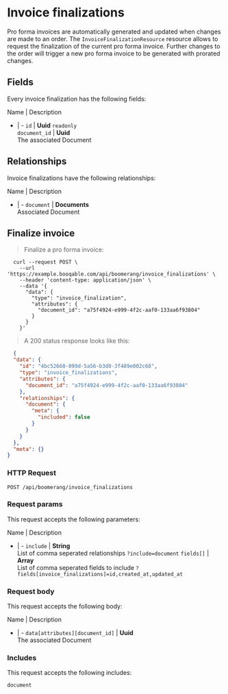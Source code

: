 # Invoice finalizations

Pro forma invoices are automatically generated and updated when changes
are made to an order. The `InvoiceFinalizationResource` resource allows
to request the finalization of the current pro forma invoice.
Further changes to the order will trigger a new pro forma invoice to be
generated with prorated changes.

## Fields
Every invoice finalization has the following fields:

Name | Description
- | -
`id` | **Uuid** `readonly`<br>
`document_id` | **Uuid** <br>The associated Document


## Relationships
Invoice finalizations have the following relationships:

Name | Description
- | -
`document` | **Documents**<br>Associated Document


## Finalize invoice



> Finalize a pro forma invoice:

```shell
  curl --request POST \
    --url 'https://example.booqable.com/api/boomerang/invoice_finalizations' \
    --header 'content-type: application/json' \
    --data '{
      "data": {
        "type": "invoice_finalization",
        "attributes": {
          "document_id": "a75f4924-e999-4f2c-aaf0-133aa6f93804"
        }
      }
    }'
```

> A 200 status response looks like this:

```json
  {
  "data": {
    "id": "4bc52660-099d-5a56-b3d0-3f489e002c68",
    "type": "invoice_finalizations",
    "attributes": {
      "document_id": "a75f4924-e999-4f2c-aaf0-133aa6f93804"
    },
    "relationships": {
      "document": {
        "meta": {
          "included": false
        }
      }
    }
  },
  "meta": {}
}
```

### HTTP Request

`POST /api/boomerang/invoice_finalizations`

### Request params

This request accepts the following parameters:

Name | Description
- | -
`include` | **String** <br>List of comma seperated relationships `?include=document`
`fields[]` | **Array** <br>List of comma seperated fields to include `?fields[invoice_finalizations]=id,created_at,updated_at`


### Request body

This request accepts the following body:

Name | Description
- | -
`data[attributes][document_id]` | **Uuid** <br>The associated Document


### Includes

This request accepts the following includes:

`document`





